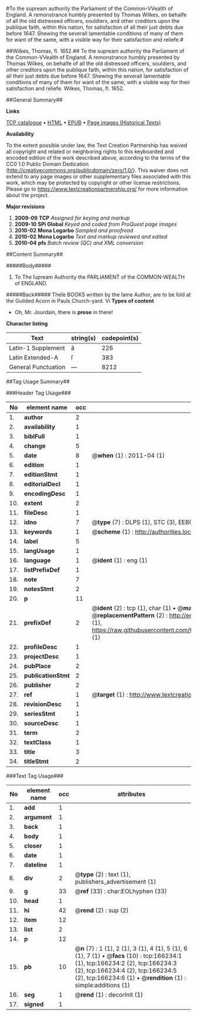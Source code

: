 #To the supream authority the Parliament of the Common-VVealth of England. A remonstrance humbly presented by Thomas Wilkes, on behalfe of all the old distressed officers, souldiers, and other creditors upon the publique faith, within this nation, for satisfaction of all their just debts due before 1647. Shewing the severall lamentable conditions of many of them for want of the same, with a visible way for their satisfaction and reliefe.#

##Wilkes, Thomas, fl. 1652.##
To the supream authority the Parliament of the Common-VVealth of England. A remonstrance humbly presented by Thomas Wilkes, on behalfe of all the old distressed officers, souldiers, and other creditors upon the publique faith, within this nation, for satisfaction of all their just debts due before 1647. Shewing the severall lamentable conditions of many of them for want of the same, with a visible way for their satisfaction and reliefe.
Wilkes, Thomas, fl. 1652.

##General Summary##

**Links**

[TCP catalogue](http://www.ota.ox.ac.uk/tcp/)  • 
[HTML](http://tei.it.ox.ac.uk/tcp/Texts-HTML/free/A96/A96508.html)  • 
[EPUB](http://tei.it.ox.ac.uk/tcp/Texts-EPUB/free/A96/A96508.epub) • 
[Page images (Historical Texts)](https://historicaltexts.jisc.ac.uk/eebo-99863811e)

**Availability**

To the extent possible under law, the Text Creation Partnership has waived all copyright and related or neighboring rights to this keyboarded and encoded edition of the work described above, according to the terms of the CC0 1.0 Public Domain Dedication (http://creativecommons.org/publicdomain/zero/1.0/). This waiver does not extend to any page images or other supplementary files associated with this work, which may be protected by copyright or other license restrictions. Please go to https://www.textcreationpartnership.org/ for more information about the project.

**Major revisions**

1. __2009-09__ __TCP__ *Assigned for keying and markup*
1. __2009-10__ __SPi Global__ *Keyed and coded from ProQuest page images*
1. __2010-02__ __Mona Logarbo__ *Sampled and proofread*
1. __2010-02__ __Mona Logarbo__ *Text and markup reviewed and edited*
1. __2010-04__ __pfs__ *Batch review (QC) and XML conversion*

##Content Summary##

#####Body#####

1. To The ſupream Authority the PARLIAMENT of the COMMON-WEALTH of ENGLAND.

#####Back#####
Theſe BOOKS written by the ſame Author, are to be ſold at the Guilded Acorn in Pauls Church-yard. Vi
**Types of content**

  * Oh, Mr. Jourdain, there is **prose** in there!

**Character listing**


|Text|string(s)|codepoint(s)|
|---|---|---|
|Latin-1 Supplement|â|226|
|Latin Extended-A|ſ|383|
|General Punctuation|—|8212|

##Tag Usage Summary##

###Header Tag Usage###

|No|element name|occ|attributes|
|---|---|---|---|
|1.|__author__|2||
|2.|__availability__|1||
|3.|__biblFull__|1||
|4.|__change__|5||
|5.|__date__|8| @__when__ (1) : 2011-04 (1)|
|6.|__edition__|1||
|7.|__editionStmt__|1||
|8.|__editorialDecl__|1||
|9.|__encodingDesc__|1||
|10.|__extent__|2||
|11.|__fileDesc__|1||
|12.|__idno__|7| @__type__ (7) : DLPS (1), STC (3), EEBO-CITATION (1), PROQUEST (1), VID (1)|
|13.|__keywords__|1| @__scheme__ (1) : http://authorities.loc.gov/ (1)|
|14.|__label__|5||
|15.|__langUsage__|1||
|16.|__language__|1| @__ident__ (1) : eng (1)|
|17.|__listPrefixDef__|1||
|18.|__note__|7||
|19.|__notesStmt__|2||
|20.|__p__|11||
|21.|__prefixDef__|2| @__ident__ (2) : tcp (1), char (1)  •  @__matchPattern__ (2) : ([0-9\-]+):([0-9IVX]+) (1), (.+) (1)  •  @__replacementPattern__ (2) : http://eebo.chadwyck.com/downloadtiff?vid=$1&page=$2 (1), https://raw.githubusercontent.com/textcreationpartnership/Texts/master/tcpchars.xml#$1 (1)|
|22.|__profileDesc__|1||
|23.|__projectDesc__|1||
|24.|__pubPlace__|2||
|25.|__publicationStmt__|2||
|26.|__publisher__|2||
|27.|__ref__|1| @__target__ (1) : http://www.textcreationpartnership.org/docs/. (1)|
|28.|__revisionDesc__|1||
|29.|__seriesStmt__|1||
|30.|__sourceDesc__|1||
|31.|__term__|2||
|32.|__textClass__|1||
|33.|__title__|3||
|34.|__titleStmt__|2||


###Text Tag Usage###

|No|element name|occ|attributes|
|---|---|---|---|
|1.|__add__|1||
|2.|__argument__|1||
|3.|__back__|1||
|4.|__body__|1||
|5.|__closer__|1||
|6.|__date__|1||
|7.|__dateline__|1||
|8.|__div__|2| @__type__ (2) : text (1), publishers_advertisement (1)|
|9.|__g__|33| @__ref__ (33) : char:EOLhyphen (33)|
|10.|__head__|1||
|11.|__hi__|42| @__rend__ (2) : sup (2)|
|12.|__item__|12||
|13.|__list__|2||
|14.|__p__|12||
|15.|__pb__|10| @__n__ (7) : 1 (1), 2 (1), 3 (1), 4 (1), 5 (1), 6 (1), 7 (1)  •  @__facs__ (10) : tcp:166234:1 (1), tcp:166234:2 (2), tcp:166234:3 (2), tcp:166234:4 (2), tcp:166234:5 (2), tcp:166234:6 (1)  •  @__rendition__ (1) : simple:additions (1)|
|16.|__seg__|1| @__rend__ (1) : decorInit (1)|
|17.|__signed__|1||
